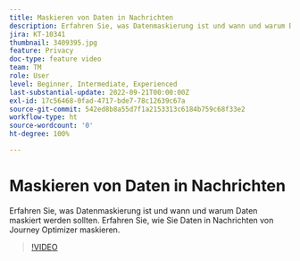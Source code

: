 ```yaml
---
title: Maskieren von Daten in Nachrichten
description: Erfahren Sie, was Datenmaskierung ist und wann und warum Daten maskiert werden sollten. Erfahren Sie, wie Sie Daten in Nachrichten von Journey Optimizer maskieren.
jira: KT-10341
thumbnail: 3409395.jpg
feature: Privacy
doc-type: feature video
team: TM
role: User
level: Beginner, Intermediate, Experienced
last-substantial-update: 2022-09-21T00:00:00Z
exl-id: 17c56468-0fad-4717-bde7-78c12639c67a
source-git-commit: 542ed8b8a55d7f1a2153313c6184b759c68f33e2
workflow-type: ht
source-wordcount: '0'
ht-degree: 100%

---
```


# Maskieren von Daten in Nachrichten

Erfahren Sie, was Datenmaskierung ist und wann und warum Daten maskiert werden sollten. Erfahren Sie, wie Sie Daten in Nachrichten von Journey Optimizer maskieren.

>[!VIDEO](https://video.tv.adobe.com/v/3409395?quality=12&learn=on)
